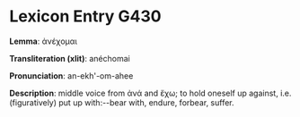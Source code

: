 # Lexicon Entry G430

**Lemma**: ἀνέχομαι

**Transliteration (xlit)**: anéchomai

**Pronunciation**: an-ekh'-om-ahee

**Description**:
middle voice from ἀνά and ἔχω; to hold oneself up against, i.e. (figuratively) put up with:--bear with, endure, forbear, suffer.
